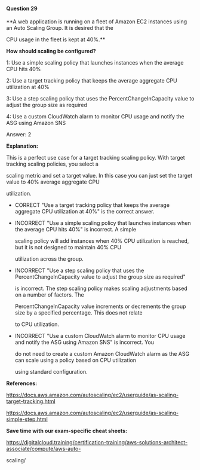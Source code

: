 #### Question  29


**A web application is running on a fleet of Amazon EC2 instances using an Auto Scaling Group. It is desired that the

CPU usage in the fleet is kept at 40%.**


**How should scaling be configured?**


1: Use a simple scaling policy that launches instances when the average CPU hits 40%


2: Use a target tracking policy that keeps the average aggregate CPU utilization at 40%


3: Use a step scaling policy that uses the PercentChangeInCapacity value to adjust the group size as required


4: Use a custom CloudWatch alarm to monitor CPU usage and notify the ASG using Amazon SNS


Answer: 2


**Explanation:**


This is a perfect use case for a target tracking scaling policy. With target tracking scaling policies, you select a

scaling metric and set a target value. In this case you can just set the target value to 40% average aggregate CPU

utilization.


- CORRECT "Use a target tracking policy that keeps the average aggregate CPU utilization at 40%" is the correct answer.


- INCORRECT "Use a simple scaling policy that launches instances when the average CPU hits 40%" is incorrect. A simple

  scaling policy will add instances when 40% CPU utilization is reached, but it is not designed to maintain 40% CPU

  utilization across the group.


- INCORRECT "Use a step scaling policy that uses the PercentChangeInCapacity value to adjust the group size as required"

  is incorrect. The step scaling policy makes scaling adjustments based on a number of factors. The

  PercentChangeInCapacity value increments or decrements the group size by a specified percentage. This does not relate

  to CPU utilization.


- INCORRECT "Use a custom CloudWatch alarm to monitor CPU usage and notify the ASG using Amazon SNS" is incorrect. You

  do not need to create a custom Amazon CloudWatch alarm as the ASG can scale using a policy based on CPU utilization

  using standard configuration.


**References:**


https://docs.aws.amazon.com/autoscaling/ec2/userguide/as-scaling-target-tracking.html


https://docs.aws.amazon.com/autoscaling/ec2/userguide/as-scaling-simple-step.html


**Save time with our exam-specific cheat sheets:**


https://digitalcloud.training/certification-training/aws-solutions-architect-associate/compute/aws-auto-

scaling/

